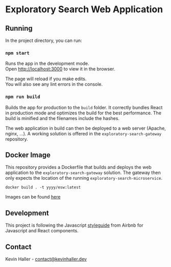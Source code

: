 # Exploratory Search Web Application

## Running

In the project directory, you can run:

### `npm start`

Runs the app in the development mode.<br>
Open [http://localhost:3000](http://localhost:3000) to view it in the browser.

The page will reload if you make edits.<br>
You will also see any lint errors in the console.

### `npm run build`

Builds the app for production to the `build` folder. It correctly bundles React
in production mode and optimizes the build for the best performance. The build
is minified and the filenames include the hashes.<br>

The web application in build can then be deployed to a web server (Apache, nginx, ...). A working solution
is offered in the `exploratory-search-gateway` repository.

## Docker Image

This repository provides a Dockerfile that builds and deploys the web application
to the `exploratory-search-gateway` solution. The gateway then only expects the location of
the running `exploratory-search-microservice`.

```
docker build . -t yyyy/esw:latest
```

Images can be found [here](https://hub.docker.com/r/khaller/esw/tags)

## Development
This project is following the Javascript [styleguide](https://github.com/airbnb/javascript) from Airbnb for Javascript and
React components.

## Contact

Kevin Haller - [contact@kevinhaller.dev](mailto:contact@kevinhaller.dev)
